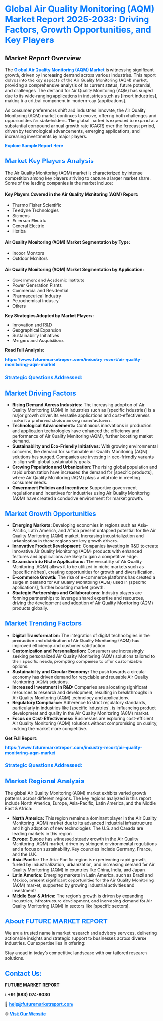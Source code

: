 <h1 style="color: #007BFF;">Global Air Quality Monitoring (AQM) Market Report 2025-2033: Driving Factors, Growth Opportunities, and Key Players</h1>

<section id="overview">
<h2>Market Report Overview</h2>
<p>The <a href="https://www.futuremarketreport.com/industry-report/air-quality-monitoring-aqm-market" style="color: #007BFF; text-decoration: none;"><strong>Global Air Quality Monitoring (AQM) Market</strong></a> is witnessing significant growth, driven by increasing demand across various industries. This report delves into the key aspects of the Air Quality Monitoring (AQM) market, providing a comprehensive analysis of its current status, future potential, and challenges. The demand for Air Quality Monitoring (AQM) has surged due to its wide-ranging applications in industries such as [insert industries], making it a critical component in modern-day [applications].</p>
<p>As consumer preferences shift and industries innovate, the Air Quality Monitoring (AQM) market continues to evolve, offering both challenges and opportunities for stakeholders. The global market is expected to expand at a substantial compound annual growth rate (CAGR) over the forecast period, driven by technological advancements, emerging applications, and increasing investments by major players.</p>
</section>

<section id="overview">
<p><a href="https://www.futuremarketreport.com/request-sample/reportId=41927" style="color: #007BFF; text-decoration: none;"><strong>Explore Sample Report Here</strong></a></p>
</section>

<section id="key-players">
<h2 style="color: #007BFF;">Market Key Players Analysis</h2>
<p>The Air Quality Monitoring (AQM) market is characterized by intense competition among key players striving to capture a larger market share. Some of the leading companies in the market include:</p>
<h4>Key Players Covered in the Air Quality Monitoring (AQM) Report:</h4>
<ul><li>Thermo Fisher Scientific</li><li>Teledyne Technologies</li><li>Siemens</li><li>Emerson Electric</li><li>General Electric</li><li>Horiba</li></ul>
<h4>Air Quality Monitoring (AQM) Market Segmentation by Type:</h4>
<ul><li>Indoor Monitors</li><li>Outdoor Monitors</li></ul>

<h4>Air Quality Monitoring (AQM) Market Segmentation by Application:</h4>
<ul><li>Government and Academic Institute</li><li>Power Generation Plants</li><li>Commercial and Residential</li><li>Pharmaceutical Industry</li><li>Petrochemical Industry</li><li>Others</li></ul>
<p><strong>Key Strategies Adopted by Market Players:</strong></p>
<ul>
<li>Innovation and R&D</li>
<li>Geographical Expansion</li>
<li>Sustainability Initiatives</li>
<li>Mergers and Acquisitions</li>
</ul>
</section>

<section>
<p><strong>Read Full Analysis: </strong></p><a href="https://www.futuremarketreport.com/industry-report/air-quality-monitoring-aqm-market" style="color: #007BFF; text-decoration: none;"><strong>https://www.futuremarketreport.com/industry-report/air-quality-monitoring-aqm-market</strong></a>
<h3 style="color: #007BFF;">Strategic Questions Addressed:</h3>
</section>

<section id="driving-factors">
<h2 style="color: #007BFF;">Market Driving Factors</h2>
<ul>
<li><strong>Rising Demand Across Industries:</strong> The increasing adoption of Air Quality Monitoring (AQM) in industries such as [specific industries] is a major growth driver. Its versatile applications and cost-effectiveness make it a preferred choice among manufacturers.</li>
<li><strong>Technological Advancements:</strong> Continuous innovations in production and application technologies have enhanced the efficiency and performance of Air Quality Monitoring (AQM), further boosting market demand.</li>
<li><strong>Sustainability and Eco-Friendly Initiatives:</strong> With growing environmental concerns, the demand for sustainable Air Quality Monitoring (AQM) solutions has surged. Companies are investing in eco-friendly variants to align with global sustainability goals.</li>
<li><strong>Growing Population and Urbanization:</strong> The rising global population and rapid urbanization have increased the demand for [specific products], where Air Quality Monitoring (AQM) plays a vital role in meeting consumer needs.</li>
<li><strong>Government Policies and Incentives:</strong> Supportive government regulations and incentives for industries using Air Quality Monitoring (AQM) have created a conducive environment for market growth.</li>
</ul>
</section>

<section id="growth-opportunities">
<h2 style="color: #007BFF;">Market Growth Opportunities</h2>
<ul>
<li><strong>Emerging Markets:</strong> Developing economies in regions such as Asia-Pacific, Latin America, and Africa present untapped potential for the Air Quality Monitoring (AQM) market. Increasing industrialization and urbanization in these regions are key growth drivers.</li>
<li><strong>Innovative Product Development:</strong> Companies investing in R&D to create innovative Air Quality Monitoring (AQM) products with enhanced features and applications are likely to gain a competitive edge.</li>
<li><strong>Expansion into Niche Applications:</strong> The versatility of Air Quality Monitoring (AQM) allows it to be utilized in niche markets such as [specific niches], creating opportunities for growth and diversification.</li>
<li><strong>E-commerce Growth:</strong> The rise of e-commerce platforms has created a surge in demand for Air Quality Monitoring (AQM) used in [specific applications], further boosting market growth.</li>
<li><strong>Strategic Partnerships and Collaborations:</strong> Industry players are forming partnerships to leverage shared expertise and resources, driving the development and adoption of Air Quality Monitoring (AQM) products globally.</li>
</ul>
</section>

<section id="trending-factors">
<h2 style="color: #007BFF;">Market Trending Factors</h2>
<ul>
<li><strong>Digital Transformation:</strong> The integration of digital technologies in the production and distribution of Air Quality Monitoring (AQM) has improved efficiency and customer satisfaction.</li>
<li><strong>Customization and Personalization:</strong> Consumers are increasingly seeking personalized Air Quality Monitoring (AQM) solutions tailored to their specific needs, prompting companies to offer customizable options.</li>
<li><strong>Sustainability and Circular Economy:</strong> The push towards a circular economy has driven demand for recyclable and reusable Air Quality Monitoring (AQM) solutions.</li>
<li><strong>Increased Investment in R&D:</strong> Companies are allocating significant resources to research and development, resulting in breakthroughs in Air Quality Monitoring (AQM) technology and applications.</li>
<li><strong>Regulatory Compliance:</strong> Adherence to strict regulatory standards, particularly in industries like [specific industries], is influencing product development and quality in the Air Quality Monitoring (AQM) market.</li>
<li><strong>Focus on Cost-Effectiveness:</strong> Businesses are exploring cost-efficient Air Quality Monitoring (AQM) solutions without compromising on quality, making the market more competitive.</li>
</ul>
</section>

<section>
<p><strong>Get Full Report: </strong></p><a href="https://www.futuremarketreport.com/industry-report/air-quality-monitoring-aqm-market" style="color: #007BFF; text-decoration: none;"><strong>https://www.futuremarketreport.com/industry-report/air-quality-monitoring-aqm-market</strong></a>
<h3 style="color: #007BFF;">Strategic Questions Addressed:</h3>
</section>


<section id="regional-analysis">
<h2 style="color: #007BFF;">Market Regional Analysis</h2>
<p>The global Air Quality Monitoring (AQM) market exhibits varied growth patterns across different regions. The key regions analyzed in this report include North America, Europe, Asia-Pacific, Latin America, and the Middle East & Africa:</p>
<ul>
<li><strong>North America:</strong> This region remains a dominant player in the Air Quality Monitoring (AQM) market due to its advanced industrial infrastructure and high adoption of new technologies. The U.S. and Canada are leading markets in this region.</li>
<li><strong>Europe:</strong> Europe has witnessed steady growth in the Air Quality Monitoring (AQM) market, driven by stringent environmental regulations and a focus on sustainability. Key countries include Germany, France, and the U.K.</li>
<li><strong>Asia-Pacific:</strong> The Asia-Pacific region is experiencing rapid growth, fueled by industrialization, urbanization, and increasing demand for Air Quality Monitoring (AQM) in countries like China, India, and Japan.</li>
<li><strong>Latin America:</strong> Emerging markets in Latin America, such as Brazil and Mexico, present significant opportunities for the Air Quality Monitoring (AQM) market, supported by growing industrial activities and investments.</li>
<li><strong>Middle East & Africa:</strong> The region’s growth is driven by expanding industries, infrastructure development, and increasing demand for Air Quality Monitoring (AQM) in sectors like [specific sectors].</li>
</ul>
</section>

<footer>
<h2 style="color: #007BFF;">About FUTURE MARKET REPORT</h2>
<p>We are a trusted name in market research and advisory services, delivering actionable insights and strategic support to businesses across diverse industries. Our expertise lies in offering:</p>

<p>Stay ahead in today’s competitive landscape with our tailored research solutions.</p>

<h2 style="color: #007BFF;">Contact Us:</h2>
<p><strong>FUTURE MARKET REPORT</strong></p>
<p>📞 <strong>+91 (883) 074-8030</strong></p>
<p>📧 <strong><a href="mailto:help@futuremarketreport.com" style="color: #007BFF;">help@futuremarketreport.com</a></strong></p>
<p>🌐 <strong><a href="https://www.futuremarketreport.com/" style="color: #007BFF;">Visit Our Website</a></strong></p>
</footer>